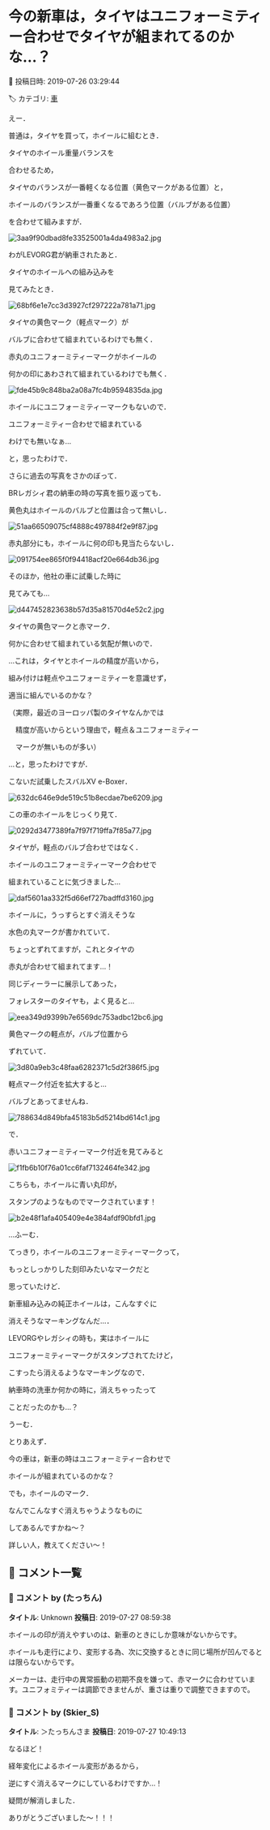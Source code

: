 # 今の新車は，タイヤはユニフォーミティー合わせでタイヤが組まれてるのかな…？

📅 投稿日時: 2019-07-26 03:29:44

🏷️ カテゴリ: [車](cba0e8330b3f2ded7c1addfacc75d4547.md)

えー．





普通は，タイヤを買って，ホイールに組むとき．


タイヤのホイール重量バランスを


合わせるため，


タイヤのバランスが一番軽くなる位置（黄色マークがある位置）と，


ホイールのバランスが一番重くなるであろう位置（バルブがある位置）


を合わせて組みますが．




![3aa9f90dbad8fe33525001a4da4983a2.jpg](images/3aa9f90dbad8fe33525001a4da4983a2.jpg)







わがLEVORG君が納車されたあと．


タイヤのホイールへの組み込みを


見てみたとき．




![68bf6e1e7cc3d3927cf297222a781a71.jpg](images/68bf6e1e7cc3d3927cf297222a781a71.jpg)




タイヤの黄色マーク（軽点マーク）が


バルブに合わせて組まれているわけでも無く．





赤丸のユニフォーミティーマークがホイールの


何かの印にあわされて組まれているわけでも無く．




![fde45b9c848ba2a08a7fc4b9594835da.jpg](images/fde45b9c848ba2a08a7fc4b9594835da.jpg)




ホイールにユニフォーミティーマークもないので．


ユニフォーミティー合わせで組まれている


わけでも無いなぁ…





と，思ったわけで．





さらに過去の写真をさかのぼって．


BRレガシィ君の納車の時の写真を振り返っても．


黄色丸はホイールのバルブと位置は合って無いし．




![51aa66509075cf4888c497884f2e9f87.jpg](images/51aa66509075cf4888c497884f2e9f87.jpg)




赤丸部分にも，ホイールに何の印も見当たらないし．




![091754ee865f0f94418acf20e664db36.jpg](images/091754ee865f0f94418acf20e664db36.jpg)







そのほか，他社の車に試乗した時に


見てみても…




![d447452823638b57d35a81570d4e52c2.jpg](images/d447452823638b57d35a81570d4e52c2.jpg)




タイヤの黄色マークと赤マーク．


何かに合わせて組まれている気配が無いので．





…これは，タイヤとホイールの精度が高いから，


組み付けは軽点やユニフォーミティーを意識せず，


適当に組んでいるのかな？


（実際，最近のヨーロッパ製のタイヤなんかでは


　精度が高いからという理由で，軽点＆ユニフォーミティー


　マークが無いものが多い）





…と，思ったわけですが．





こないだ試乗したスバルXV e-Boxer．




![632dc646e9de519c51b8ecdae7be6209.jpg](images/632dc646e9de519c51b8ecdae7be6209.jpg)




この車のホイールをじっくり見て．




![0292d3477389fa7f97f719ffa7f85a77.jpg](images/0292d3477389fa7f97f719ffa7f85a77.jpg)




タイヤが，軽点のバルブ合わせではなく．


ホイールのユニフォーミティーマーク合わせで


組まれていることに気づきました…




![daf5601aa332f5d66ef727badffd3160.jpg](images/daf5601aa332f5d66ef727badffd3160.jpg)




ホイールに，うっすらとすぐ消えそうな


水色の丸マークが書かれていて．


ちょっとずれてますが，これとタイヤの


赤丸が合わせて組まれてます…！





同じディーラーに展示してあった，


フォレスターのタイヤも，よく見ると…




![eea349d9399b7e6569dc753adbc12bc6.jpg](images/eea349d9399b7e6569dc753adbc12bc6.jpg)




黄色マークの軽点が，バルブ位置から


ずれていて．




![3d80a9eb3c48faa6282371c5d2f386f5.jpg](images/3d80a9eb3c48faa6282371c5d2f386f5.jpg)




軽点マーク付近を拡大すると…


バルブとあってませんね．




![788634d849bfa45183b5d5214bd614c1.jpg](images/788634d849bfa45183b5d5214bd614c1.jpg)







で．


赤いユニフォーミティーマーク付近を見てみると




![f1fb6b10f76a01cc6faf7132464fe342.jpg](images/f1fb6b10f76a01cc6faf7132464fe342.jpg)




こちらも，ホイールに青い丸印が，


スタンプのようなものでマークされています！




![b2e48f1afa405409e4e384afdf90bfd1.jpg](images/b2e48f1afa405409e4e384afdf90bfd1.jpg)







…ふーむ．


てっきり，ホイールのユニフォーミティーマークって，


もっとしっかりした刻印みたいなマークだと


思っていたけど．


新車組み込みの純正ホイールは，こんなすぐに


消えそうなマーキングなんだ…．





LEVORGやレガシィの時も，実はホイールに


ユニフォーミティーマークがスタンプされてたけど，


こすったら消えるようなマーキングなので．


納車時の洗車か何かの時に，消えちゃったって


ことだったのかも…？





うーむ．


とりあえず．


今の車は，新車の時はユニフォーミティー合わせで


ホイールが組まれているのかな？


でも，ホイールのマーク．


なんでこんなすぐ消えちゃうようなものに


してあるんですかね～？


詳しい人，教えてください～！

## 💬 コメント一覧

### 💬 コメント by (たっちん)
**タイトル**: Unknown
**投稿日**: 2019-07-27 08:59:38

ホイールの印が消えやすいのは、新車のときにしか意味がないからです。

ホイールも走行により、変形する為、次に交換するときに同じ場所が凹んでるとは限らないからです。

メーカーは、走行中の異常振動の初期不良を嫌って、赤マークに合わせています。ユニフォミティーは調節できませんが、重さは重りで調整できますので。

### 💬 コメント by (Skier_S)
**タイトル**: ＞たっちんさま
**投稿日**: 2019-07-27 10:49:13

なるほど！

経年変化によるホイール変形があるから，

逆にすぐ消えるマークにしているわけですか…！

疑問が解消しました．

ありがとうございました～！！！

